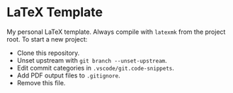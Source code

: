 # LaTeX Template

My personal LaTeX template.
Always compile with `latexmk` from the project root.
To start a new project:

- Clone this repository.
- Unset upstream with `git branch --unset-upstream`.
- Edit commit categories in `.vscode/git.code-snippets`.
- Add PDF output files to `.gitignore`.
- Remove this file.
